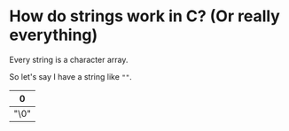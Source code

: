 # How do strings work in C? (Or really everything)

Every string is a character array.

So let's say I have a string like ```""```.

|0|
|---|
|"\0"|
